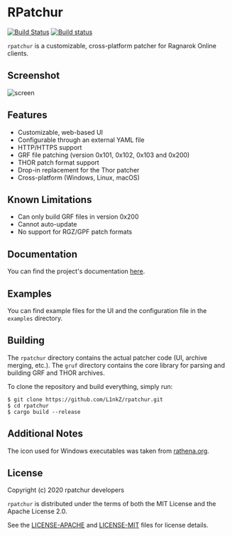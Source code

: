 RPatchur
========

[![Build Status](https://travis-ci.org/L1nkZ/rpatchur.svg?branch=master)](https://travis-ci.org/L1nkZ/rpatchur)
[![Build status](https://ci.appveyor.com/api/projects/status/uxhueyysdy7f7o9f/branch/master?svg=true)](https://ci.appveyor.com/project/L1nkZ/rpatchur/branch/master)

`rpatchur` is a customizable, cross-platform patcher for Ragnarok Online clients.

Screenshot
----------

![screen](https://i.imgur.com/WzZnJV4.png)

Features
--------

* Customizable, web-based UI
* Configurable through an external YAML file
* HTTP/HTTPS support
* GRF file patching (version 0x101, 0x102, 0x103 and 0x200)
* THOR patch format support
* Drop-in replacement for the Thor patcher
* Cross-platform (Windows, Linux, macOS)

Known Limitations
-----------------

* Can only build GRF files in version 0x200
* Cannot auto-update
* No support for RGZ/GPF patch formats

Documentation
-------------

You can find the project's documentation [here](https://l1nkz.github.io/rpatchur/).

Examples
--------

You can find example files for the UI and the configuration file in the
`examples` directory.

Building
--------

The `rpatchur` directory contains the actual patcher code (UI, archive merging, etc.).
The `gruf` directory contains the core library for parsing and building GRF and THOR archives.

To clone the repository and build everything, simply run:
```
$ git clone https://github.com/L1nkZ/rpatchur.git
$ cd rpatchur
$ cargo build --release
```

Additional Notes
----------------

The icon used for Windows executables was taken from
[rathena.org](https://rathena.org/board/files/file/3190-s1-lykos-icon-pack/).

License
-------

Copyright (c) 2020 rpatchur developers

`rpatchur` is distributed under the terms of both the MIT License and the Apache License 2.0.

See the [LICENSE-APACHE](LICENSE-APACHE) and [LICENSE-MIT](LICENSE-MIT) files for license details.
